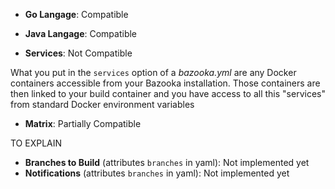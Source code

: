 * **Go Langage**: Compatible

* **Java Langage**: Compatible

* **Services**: Not Compatible

What you put in the `services` option of a *bazooka.yml* are any Docker containers accessible from your Bazooka installation.
Those containers are then linked to your build container and you have access to all this "services" from standard Docker environment variables

* **Matrix**: Partially Compatible

TO EXPLAIN

* **Branches to Build** (attributes `branches` in yaml): Not implemented yet
* **Notifications** (attributes `branches` in yaml): Not implemented yet
